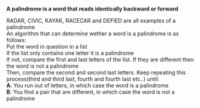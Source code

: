**A palindrome is a word that reads identically backward or forward**    

RADAR, CIVIC, KAYAK, RACECAR and DEFIED are all examples of a palindrome    
An algorithm that can determine wether a word is a palindrome is as follows:  
Put the word in question in a list  
If the list only contains one letter it is a palindrome  
If not, compare the first and last letters of the list. If they are different then the word is not a palindrome  
Then, compare the second and second last letters. Keep repeating this process(third and third last, fourth and fourth last etc..) until:  
**A**: You run out of letters, in which case the word is a palindrome  
**B**: You find a pair that are different, in which case the word is not a palindrome

